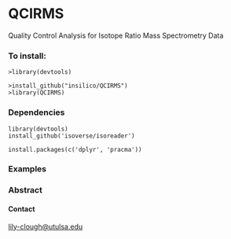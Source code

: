 # QCIRMS
Quality Control Analysis for Isotope Ratio Mass Spectrometry Data

### To install:

    >library(devtools)
    
    >install_github("insilico/QCIRMS")  
    >library(QCIRMS)

### Dependencies

```
library(devtools)
install_github('isoverse/isoreader')
```

```
install.packages(c('dplyr', 'pracma'))
```

### Examples

### Abstract

#### Contact
[lily-clough@utulsa.edu](lily-clough@utulsa.edu)
